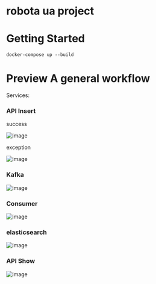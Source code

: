 # robota ua project

# Getting Started

```
docker-compose up --build

```

# Preview A general workflow 
Services:

### API Insert
success

![image](https://user-images.githubusercontent.com/52758126/187552948-84f0741f-a3b3-4c32-bf53-4a03a2dccbbe.png)

exception

![image](https://user-images.githubusercontent.com/52758126/187553093-08d8d07d-ac46-4d85-af96-436a535d4681.png)

### Kafka
![image](https://user-images.githubusercontent.com/52758126/187554656-b10b3e0b-941b-4c10-be2f-3d66b60ddeb2.png)

### Consumer
![image](https://user-images.githubusercontent.com/52758126/187553227-311df134-bdef-4887-a050-2673b777183f.png)

### elasticsearch
![image](https://user-images.githubusercontent.com/52758126/187554557-51725acf-d31b-4889-8f3e-d188d6014ee2.png)

### API Show
![image](https://user-images.githubusercontent.com/52758126/187554450-95aab58a-64f7-4cbd-b158-0e43ede029c8.png)



